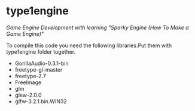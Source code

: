 # type1engine
*Game Engine Development with learning "Sparky Engine (How To Make a Game Engine)"*

To compile this code you need the following libraries.Put them with type1engine folder together.
 
* GorillaAudio-0.3.1-bin 
* freetype-gl-master
* freetype-2.7
* FreeImage
* glm
* glew-2.0.0
* glfw-3.2.1.bin.WIN32
